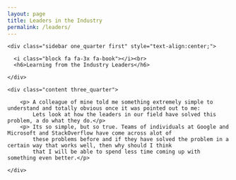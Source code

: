 ```yaml
---
layout: page
title: Leaders in the Industry
permalink: /leaders/
---
```


<html>
<head>
<title>Charlene Coffman | Industry Leaders</title>
<meta charset="utf-8">
<meta name="viewport" content="width=device-width, initial-scale=1.0, maximum-scale=1.0, user-scalable=no">
<link href="../layout/styles/layout.css" rel="stylesheet" type="text/css" media="all">
</head>
<body id="top">

<div id="header_placeholder"></div>

<div class="wrapper row3">
  <main class="hoc container clear">
  
    <div class="sidebar one_quarter first" style="text-align:center;"> 
	
      <i class="block fa fa-3x fa-book"></i><br>
	  <h6>Learning from the Industry Leaders</h6>

    </div>
	
    <div class="content three_quarter"> 
		  
		<p> A colleague of mine told me something extremely simple to understand and totally obvious once it was pointed out to me:
			Lets look at how the leaders in our field have solved this problem, a do what they do.</p>
		<p> Its so simple, but so true. Teams of individuals at Google and Microsoft and StackOverflow have come across alot of 
			these problems before and if they have solved the problem in a certain way that works well, then why should I think 
			that I will be able to spend less time coming up with something even better.</p>
	  
	</div>
	
  </main>
</div>

<div id="footer_placeholder"></div>

<!-- JAVASCRIPTS -->
<script src="../layout/scripts/jquery.min.js"></script>
<script src="../layout/scripts/jquery.backtotop.js"></script>
<script src="../layout/scripts/jquery.mobilemenu.js"></script>
<script src="../layout/scripts/jquery.shared.js"></script>
</body>
</html>